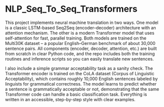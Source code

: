 # NLP_Seq_To_Seq_Transformers
This project implements neural machine translation in two ways. One model is a classic LSTM-based Seq2Seq (encoder–decoder) architecture with an attention mechanism. The other is a modern Transformer model that uses self-attention for fast, parallel training. Both models are trained on the Multi30K dataset – a popular English–German benchmark of about 30,000 sentence pairs. All components (encoder, decoder, attention, etc.) are built from scratch in clear Python code, and the repo includes both the training routines and inference scripts so you can easily translate new sentences.

I also include a simple grammar acceptability task as a sanity check. The Transformer encoder is trained on the CoLA dataset (Corpus of Linguistic Acceptability), which contains roughly 10,000 English sentences labeled by linguists for grammatical correctness. The model learns to predict whether a sentence is grammatically acceptable or not, demonstrating that the same Transformer code can handle a basic classification task. Everything is written in an accessible, step-by-step style with clear examples.

